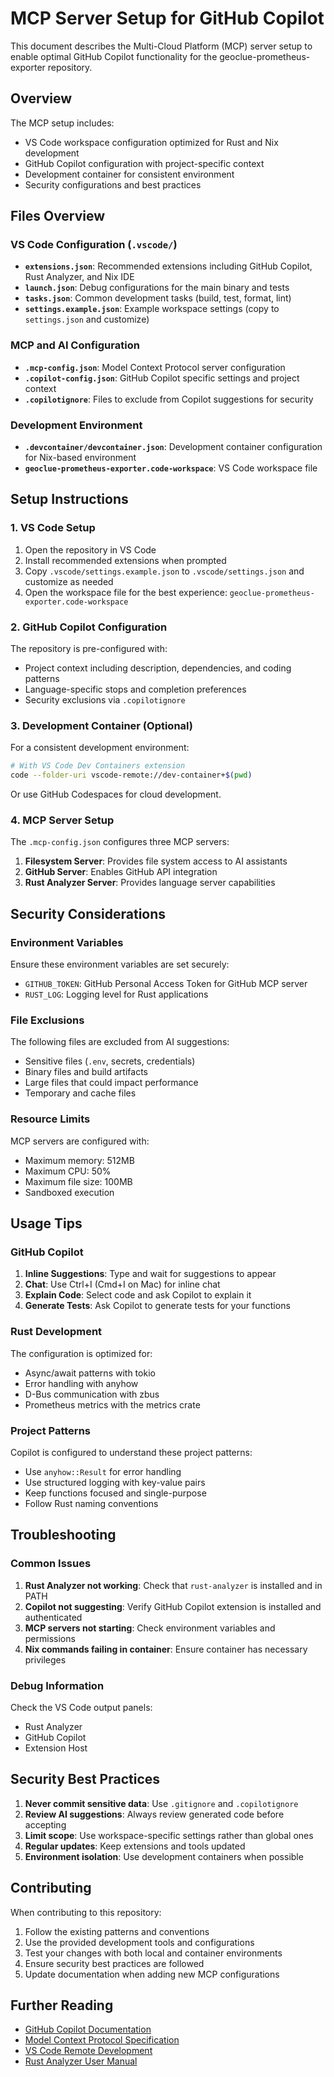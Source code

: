 # MCP Server Setup for GitHub Copilot

This document describes the Multi-Cloud Platform (MCP) server setup to enable optimal GitHub Copilot functionality for the geoclue-prometheus-exporter repository.

## Overview

The MCP setup includes:
- VS Code workspace configuration optimized for Rust and Nix development
- GitHub Copilot configuration with project-specific context
- Development container for consistent environment
- Security configurations and best practices

## Files Overview

### VS Code Configuration (`.vscode/`)

- **`extensions.json`**: Recommended extensions including GitHub Copilot, Rust Analyzer, and Nix IDE
- **`launch.json`**: Debug configurations for the main binary and tests
- **`tasks.json`**: Common development tasks (build, test, format, lint)
- **`settings.example.json`**: Example workspace settings (copy to `settings.json` and customize)

### MCP and AI Configuration

- **`.mcp-config.json`**: Model Context Protocol server configuration
- **`.copilot-config.json`**: GitHub Copilot specific settings and project context
- **`.copilotignore`**: Files to exclude from Copilot suggestions for security

### Development Environment

- **`.devcontainer/devcontainer.json`**: Development container configuration for Nix-based environment
- **`geoclue-prometheus-exporter.code-workspace`**: VS Code workspace file

## Setup Instructions

### 1. VS Code Setup

1. Open the repository in VS Code
2. Install recommended extensions when prompted
3. Copy `.vscode/settings.example.json` to `.vscode/settings.json` and customize as needed
4. Open the workspace file for the best experience: `geoclue-prometheus-exporter.code-workspace`

### 2. GitHub Copilot Configuration

The repository is pre-configured with:
- Project context including description, dependencies, and coding patterns
- Language-specific stops and completion preferences
- Security exclusions via `.copilotignore`

### 3. Development Container (Optional)

For a consistent development environment:

```bash
# With VS Code Dev Containers extension
code --folder-uri vscode-remote://dev-container+$(pwd)
```

Or use GitHub Codespaces for cloud development.

### 4. MCP Server Setup

The `.mcp-config.json` configures three MCP servers:

1. **Filesystem Server**: Provides file system access to AI assistants
2. **GitHub Server**: Enables GitHub API integration
3. **Rust Analyzer Server**: Provides language server capabilities

## Security Considerations

### Environment Variables

Ensure these environment variables are set securely:
- `GITHUB_TOKEN`: GitHub Personal Access Token for GitHub MCP server
- `RUST_LOG`: Logging level for Rust applications

### File Exclusions

The following files are excluded from AI suggestions:
- Sensitive files (`.env`, secrets, credentials)
- Binary files and build artifacts
- Large files that could impact performance
- Temporary and cache files

### Resource Limits

MCP servers are configured with:
- Maximum memory: 512MB
- Maximum CPU: 50%
- Maximum file size: 100MB
- Sandboxed execution

## Usage Tips

### GitHub Copilot

1. **Inline Suggestions**: Type and wait for suggestions to appear
2. **Chat**: Use Ctrl+I (Cmd+I on Mac) for inline chat
3. **Explain Code**: Select code and ask Copilot to explain it
4. **Generate Tests**: Ask Copilot to generate tests for your functions

### Rust Development

The configuration is optimized for:
- Async/await patterns with tokio
- Error handling with anyhow
- D-Bus communication with zbus
- Prometheus metrics with the metrics crate

### Project Patterns

Copilot is configured to understand these project patterns:
- Use `anyhow::Result` for error handling
- Use structured logging with key-value pairs
- Keep functions focused and single-purpose
- Follow Rust naming conventions

## Troubleshooting

### Common Issues

1. **Rust Analyzer not working**: Check that `rust-analyzer` is installed and in PATH
2. **Copilot not suggesting**: Verify GitHub Copilot extension is installed and authenticated
3. **MCP servers not starting**: Check environment variables and permissions
4. **Nix commands failing in container**: Ensure container has necessary privileges

### Debug Information

Check the VS Code output panels:
- Rust Analyzer
- GitHub Copilot
- Extension Host

## Security Best Practices

1. **Never commit sensitive data**: Use `.gitignore` and `.copilotignore`
2. **Review AI suggestions**: Always review generated code before accepting
3. **Limit scope**: Use workspace-specific settings rather than global ones
4. **Regular updates**: Keep extensions and tools updated
5. **Environment isolation**: Use development containers when possible

## Contributing

When contributing to this repository:

1. Follow the existing patterns and conventions
2. Use the provided development tools and configurations
3. Test your changes with both local and container environments
4. Ensure security best practices are followed
5. Update documentation when adding new MCP configurations

## Further Reading

- [GitHub Copilot Documentation](https://docs.github.com/en/copilot)
- [Model Context Protocol Specification](https://spec.modelcontextprotocol.io/)
- [VS Code Remote Development](https://code.visualstudio.com/docs/remote/remote-overview)
- [Rust Analyzer User Manual](https://rust-analyzer.github.io/manual.html)